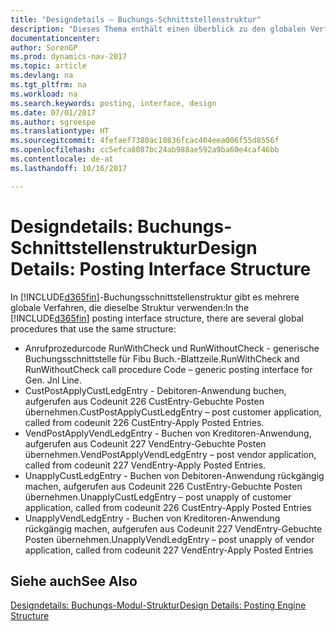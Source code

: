 ```yaml
---
title: "Designdetails – Buchungs-Schnittstellenstruktur"
description: "Dieses Thema enthält einen Überblick zu den globalen Verfahren in der Buchungsschnittstellenstruktur."
documentationcenter: 
author: SorenGP
ms.prod: dynamics-nav-2017
ms.topic: article
ms.devlang: na
ms.tgt_pltfrm: na
ms.workload: na
ms.search.keywords: posting, interface, design
ms.date: 07/01/2017
ms.author: sgroespe
ms.translationtype: HT
ms.sourcegitcommit: 4fefaef7380ac10836fcac404eea006f55d8556f
ms.openlocfilehash: cc5efca8087bc24ab988ae592a9ba60e4caf46bb
ms.contentlocale: de-at
ms.lasthandoff: 10/16/2017

---
```

# <a name="design-details-posting-interface-structure"></a><span data-ttu-id="892e2-103">Designdetails: Buchungs-Schnittstellenstruktur</span><span class="sxs-lookup"><span data-stu-id="892e2-103">Design Details: Posting Interface Structure</span></span>
<span data-ttu-id="892e2-104">In [!INCLUDE[d365fin](includes/d365fin_md.md)]-Buchungsschnittstellenstruktur gibt es mehrere globale Verfahren, die dieselbe Struktur verwenden:</span><span class="sxs-lookup"><span data-stu-id="892e2-104">In the [!INCLUDE[d365fin](includes/d365fin_md.md)] posting interface structure, there are several global procedures that use the same structure:</span></span>  
  
* <span data-ttu-id="892e2-105">Anrufprozedurcode RunWithCheck und RunWithoutCheck - generische Buchungsschnittstelle für Fibu Buch.-Blattzeile.</span><span class="sxs-lookup"><span data-stu-id="892e2-105">RunWithCheck and RunWithoutCheck call procedure Code – generic posting interface for Gen. Jnl Line.</span></span>  
* <span data-ttu-id="892e2-106">CustPostApplyCustLedgEntry - Debitoren-Anwendung buchen, aufgerufen aus Codeunit 226 CustEntry-Gebuchte Posten übernehmen.</span><span class="sxs-lookup"><span data-stu-id="892e2-106">CustPostApplyCustLedgEntry – post customer application, called from codeunit 226 CustEntry-Apply Posted Entries.</span></span>  
* <span data-ttu-id="892e2-107">VendPostApplyVendLedgEntry - Buchen von Kreditoren-Anwendung, aufgerufen aus Codeunit 227 VendEntry-Gebuchte Posten übernehmen.</span><span class="sxs-lookup"><span data-stu-id="892e2-107">VendPostApplyVendLedgEntry – post vendor application, called from codeunit 227 VendEntry-Apply Posted Entries.</span></span>  
* <span data-ttu-id="892e2-108">UnapplyCustLedgEntry - Buchen von Debitoren-Anwendung rückgängig machen, aufgerufen aus Codeunit 226 CustEntry-Gebuchte Posten übernehmen.</span><span class="sxs-lookup"><span data-stu-id="892e2-108">UnapplyCustLedgEntry – post unapply of customer application, called from codeunit 226 CustEntry-Apply Posted Entries</span></span>  
* <span data-ttu-id="892e2-109">UnapplyVendLedgEntry - Buchen von Kreditoren-Anwendung rückgängig machen, aufgerufen aus Codeunit 227 VendEntry-Gebuchte Posten übernehmen.</span><span class="sxs-lookup"><span data-stu-id="892e2-109">UnapplyVendLedgEntry – post unapply of vendor application, called from codeunit 227 VendEntry-Apply Posted Entries</span></span>  
  
## <a name="see-also"></a><span data-ttu-id="892e2-110">Siehe auch</span><span class="sxs-lookup"><span data-stu-id="892e2-110">See Also</span></span>  
[<span data-ttu-id="892e2-111">Designdetails: Buchungs-Modul-Struktur</span><span class="sxs-lookup"><span data-stu-id="892e2-111">Design Details: Posting Engine Structure</span></span>](design-details-posting-engine-structure.md)
